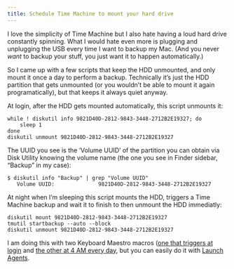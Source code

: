 ```yaml
---
title: Schedule Time Machine to mount your hard drive
---
```


I love the simplicity of Time Machine but I also hate having a loud hard drive constantly spinning. What I would hate even more is plugging and unplugging the USB every time I want to backup my Mac. (And you never *want* to backup your stuff, you just want it to happen automatically.)  

So I came up with a few scripts that keep the HDD unmounted, and only mount it once a day to perform a backup. Technically it’s just the HDD partition that gets unmounted (or you wouldn’t be able to mount it again programatically), but that keeps it always quiet anyway.

At login, after the HDD gets mounted automatically, this script unmounts it:

```shell
while ! diskutil info 9821D40D-2812-9843-3448-2712B2E19327; do
	sleep 1
done
diskutil unmount 9821D40D-2812-9843-3448-2712B2E19327
```

The UUID you see is the ‘Volume UUID’ of the partition you can obtain via Disk Utility knowing the volume name (the one you see in Finder sidebar, “Backup” in my case):

```shell
$ diskutil info "Backup" | grep "Volume UUID"
   Volume UUID:              9821D40D-2812-9843-3448-2712B2E19327
```

At night when I’m sleeping this script mounts the HDD, triggers a Time Machine backup and wait it to finish to then unmount the HDD immediatly:

```shell
diskutil mount 9821D40D-2812-9843-3448-2712B2E19327
tmutil startbackup --auto --block
diskutil unmount 9821D40D-2812-9843-3448-2712B2E19327
```

I am doing this with two Keyboard Maestro macros ([one that triggers at login](/media/kmmacro-unmount-hdd.png) and [the other at 4 AM every day](/media/kmmacro-back-up-with-time-machine.png), but you can easily do it with [Launch Agents](https://developer.apple.com/library/content/documentation/MacOSX/Conceptual/BPSystemStartup/Chapters/CreatingLaunchdJobs.html).
